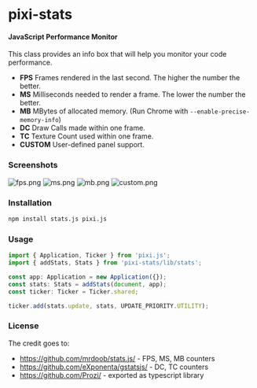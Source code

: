 pixi-stats
========

#### JavaScript Performance Monitor ####

This class provides an info box that will help you monitor your code performance.

* **FPS** Frames rendered in the last second. The higher the number the better.
* **MS** Milliseconds needed to render a frame. The lower the number the better.
* **MB** MBytes of allocated memory. (Run Chrome with `--enable-precise-memory-info`)
* **DC** Draw Calls made within one frame.
* **TC** Texture Count used within one frame.
* **CUSTOM** User-defined panel support.


### Screenshots ###

![fps.png](https://raw.githubusercontent.com/mrdoob/stats.js/master/files/fps.png)
![ms.png](https://raw.githubusercontent.com/mrdoob/stats.js/master/files/ms.png)
![mb.png](https://raw.githubusercontent.com/mrdoob/stats.js/master/files/mb.png)
![custom.png](https://raw.githubusercontent.com/mrdoob/stats.js/master/files/custom.png)


### Installation ###
```bash
npm install stats.js pixi.js
```

### Usage ###
```typescript
import { Application, Ticker } from 'pixi.js';
import { addStats, Stats } from 'pixi-stats/lib/stats';

const app: Application = new Application({});
const stats: Stats = addStats(document, app);
const ticker: Ticker = Ticker.shared;

ticker.add(stats.update, stats, UPDATE_PRIORITY.UTILITY);
```

### License ###

The credit goes to:
- https://github.com/mrdoob/stats.js/ - FPS, MS, MB counters
- https://github.com/eXponenta/gstatsjs/ - DC, TC counters
- https://github.com/Prozi/ - exported as typescript library